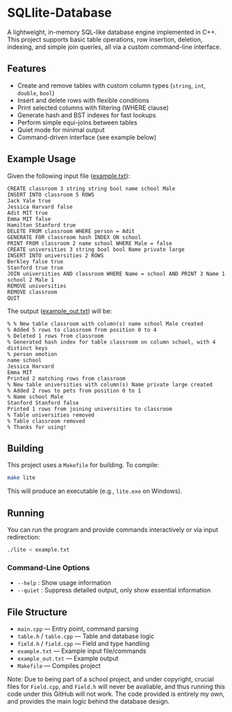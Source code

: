 # SQLlite-Database

A lightweight, in-memory SQL-like database engine implemented in C++. This project supports basic table operations, row insertion, deletion, indexing, and simple join queries, all via a custom command-line interface.

## Features

- Create and remove tables with custom column types (`string`, `int`, `double`, `bool`)
- Insert and delete rows with flexible conditions
- Print selected columns with filtering (WHERE clause)
- Generate hash and BST indexes for fast lookups
- Perform simple equi-joins between tables
- Quiet mode for minimal output
- Command-driven interface (see example below)

## Example Usage

Given the following input file ([example.txt](example.txt)):

```
CREATE classroom 3 string string bool name school Male
INSERT INTO classroom 5 ROWS
Jack Yale true
Jessica Harvard false
Adit MIT true
Emma MIT false
Hamilton Stanford true
DELETE FROM classroom WHERE person = Adit
GENERATE FOR classroom hash INDEX ON school
PRINT FROM classroom 2 name school WHERE Male = false
CREATE universities 3 string bool bool Name private large
INSERT INTO universities 2 ROWS
Berkley false true
Stanford true true
JOIN universities AND classroom WHERE Name = school AND PRINT 3 Name 1 school 2 Male 1
REMOVE universities
REMOVE classroom
QUIT
```

The output ([example_out.txt](example_out.txt)) will be:

```
% % New table classroom with column(s) name school Male created
% Added 5 rows to classroom from position 0 to 4
% Deleted 1 rows from classroom
% Generated hash index for table classroom on column school, with 4 distinct keys
% person emotion 
name school 
Jessica Harvard
Emma MIT
Printed 2 matching rows from classroom
% New table universities with column(s) Name private large created
% Added 2 rows to pets from position 0 to 1
% Name school Male
Stanford Stanford false 
Printed 1 rows from joining universities to classroom
% Table universities removed
% Table classroom removed
% Thanks for using!
```

## Building

This project uses a `Makefile` for building. To compile:

```sh
make lite
```

This will produce an executable (e.g., `lite.exe` on Windows).

## Running

You can run the program and provide commands interactively or via input redirection:

```sh
./lite < example.txt
```

### Command-Line Options

- `--help` : Show usage information
- `--quiet` : Suppress detailed output, only show essential information

## File Structure

- `main.cpp` — Entry point, command parsing
- `table.h` / `table.cpp` — Table and database logic
- `field.h` / `field.cpp` — Field and type handling
- `example.txt` — Example input file/commands
- `example_out.txt` — Example output
 - `Makefile` — Compiles project

Note: Due to being part of a school project, and under copyright, crucial files for `Field.cpp`, and `Field.h` will never be avaliable, and thus running this code under this GitHub will not work. The code provided is entirely my own, and provides the main logic behind the database design. 